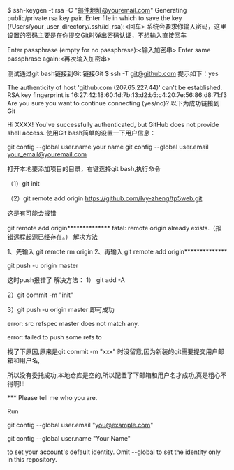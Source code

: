 $ ssh-keygen -t rsa -C "邮件地址@youremail.com"
Generating public/private rsa key pair.
Enter file in which to save the key (/Users/your_user_directory/.ssh/id_rsa):<回车>
系统会要求你输入密码，这里设置的密码主要是在你提交Git时弹出密码认证，不想输入直接回车

Enter passphrase (empty for no passphrase):<输入加密串>
Enter same passphrase again:<再次输入加密串>

测试通过git bash链接到Git
链接Git
$ ssh -T git@github.com
提示如下：yes

The authenticity of host 'github.com (207.65.227.44)' can't be established.
RSA key fingerprint is 16:27:42:18:60:1d:7b:13:d2:b5:c4:20:7e:56:86:d8:71:f3
Are you sure you want to continue connecting (yes/no)?
以下为成功链接到Git

Hi XXXX! You've successfully authenticated, but GitHub does not provide shell access.
使用Git bash简单的设置一下用户信息：

git config --global user.name your name
git config --global user.email your_email@youremail.com

打开本地要添加项目的目录，右键选择git bash,执行命令

（1）git init


（2）git remote add origin https://github.com/Ivy-zheng/tp5web.git 

这是有可能会报错

git remote add origin**************
fatal: remote origin already exists.（报错远程起源已经存在。）
解决方法

1、先输入 git remote rm origin
2、再输入 git remote add origin**************

git push -u origin master

这时push报错了
解决方法：
1） git add -A

2）git commit -m "init"

3）git push -u origin master 即可成功



error: src refspec master does not match any.

error: failed to push some refs to 

找了下原因,原来是git commit -m "xxx" 时没留意,因为新装的git需要提交用户邮箱和用户名,

所以没有委托成功,本地仓库是空的,所以配置了下邮箱和用户名才成功,真是粗心不得啊!!!

*** Please tell me who you are.

Run

 git config --global user.email "you@example.com"

 git config --global user.name "Your Name"

to set your account's default identity.
Omit --global to set the identity only in this repository.